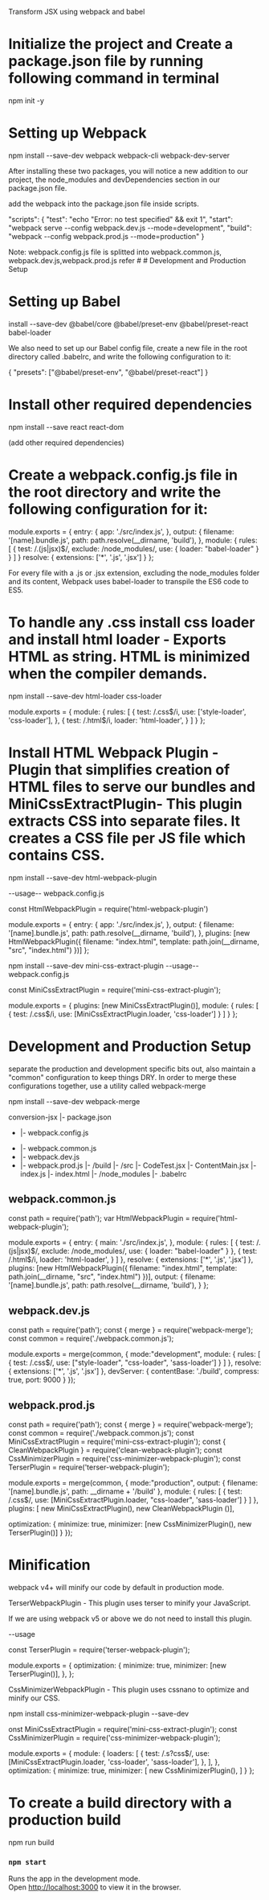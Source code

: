 Transform JSX using webpack and babel

# Initialize the project and Create a package.json file by running following command in terminal

npm init -y

# Setting up Webpack

npm install --save-dev webpack webpack-cli webpack-dev-server

After installing these two packages, you will notice a new addition to our project, the node_modules and devDependencies section in our package.json file.

add the webpack  into the package.json file inside scripts.

"scripts": {
    "test": "echo \"Error: no test specified\" && exit 1",
    "start": "webpack serve  --config webpack.dev.js  --mode=development",
    "build": "webpack --config webpack.prod.js --mode=production"
}

 Note: webpack.config.js file is splitted into webpack.common.js, webpack.dev.js,webpack.prod.js refer # # Development and Production Setup

# Setting up Babel

install  --save-dev @babel/core @babel/preset-env @babel/preset-react babel-loader

We also need to set up our Babel config file, create a new file in the root directory called .babelrc, and write the following configuration to it:

{
    "presets": ["@babel/preset-env", "@babel/preset-react"]
  }


# Install other required dependencies

npm install --save react react-dom   

(add other required dependencies)

# Create a webpack.config.js file in the root directory and write the following configuration for it:

module.exports = {
    entry: {
    app: './src/index.js',
  },
   output: {
  filename: '[name].bundle.js',
  path: path.resolve(__dirname, 'build'),
},
  module: {
    rules: [
      {
        test: /.(js|jsx)$/,
        exclude: /node_modules/,
        use: {
          loader: "babel-loader"
        }
      }
    ]
  }
   resolve: {
   extensions: ['*', '.js', '.jsx']
 }
};

For every file with a .js or .jsx extension, excluding the node_modules folder and its content, Webpack uses babel-loader to transpile the ES6 code to ES5.

#  To handle any .css  install css loader and  install html loader - Exports HTML as string. HTML is minimized when the compiler demands.  

npm install --save-dev html-loader css-loader 

module.exports = {
  module: {
    rules: [
      {
        test: /\.css$/i,
        use: ['style-loader', 'css-loader'],
      },
       {
        test: /\.html$/i,
        loader: 'html-loader',
      }
    ]
  }
};

# Install HTML Webpack Plugin - Plugin that simplifies creation of HTML files to serve our bundles and MiniCssExtractPlugin- This plugin extracts CSS into separate files. It creates a CSS file per JS file which contains CSS. 

npm install --save-dev html-webpack-plugin 

--usage--
webpack.config.js

const HtmlWebpackPlugin = require('html-webpack-plugin')

module.exports = {
    entry: {
    app: './src/index.js',
  },
   output: {
  filename: '[name].bundle.js',
  path: path.resolve(__dirname, 'build'),
},
   plugins: [new HtmlWebpackPlugin({
    filename: "index.html",
    template: path.join(__dirname, "src", "index.html")
 })]
};

npm install --save-dev mini-css-extract-plugin
--usage--
webpack.config.js

const MiniCssExtractPlugin = require('mini-css-extract-plugin');

module.exports = {
  plugins: [new MiniCssExtractPlugin()],
  module: {
    rules: [
      {
        test: /\.css$/i,
        use: [MiniCssExtractPlugin.loader, 'css-loader']
      }
    ]
  }
};

# Development and Production Setup

separate the production and development specific bits out, also maintain a "common" configuration to keep things DRY. In order to merge these configurations together,  use a utility called webpack-merge

npm install --save-dev webpack-merge

  conversion-jsx
  |- package.json
 - |- webpack.config.js
 + |- webpack.common.js
 + |- webpack.dev.js
 + |- webpack.prod.js
 |- /build
  |- /src
    |- CodeTest.jsx
    |- ContentMain.jsx
    |- index.js
    |- index.html
  |- /node_modules
  |- .babelrc


  webpack.common.js
-----------------------
  const path = require('path');
var HtmlWebpackPlugin = require('html-webpack-plugin');

module.exports = {
  entry: {
    main: './src/index.js',
  },
  module: {
    rules: [
      {
         test: /\.(js|jsx)$/,
         exclude: /node_modules/,
         use: {
           loader: "babel-loader"
         }
       },
      {
        test: /\.html$/i,
        loader: 'html-loader',
      }
    ]
  },
  resolve: {
   extensions: ['*', '.js', '.jsx']
 },
 plugins: [new HtmlWebpackPlugin({
  filename: "index.html",
  template: path.join(__dirname, "src", "index.html")
})],
 output: {
  filename: '[name].bundle.js',
  path: path.resolve(__dirname, 'build'),
}
};

 webpack.dev.js
-----------------
  const path = require('path');
const { merge } = require('webpack-merge');
const common = require('./webpack.common.js');


module.exports = merge(common, {
    mode:"development",
      module: {
        rules: [
          {
            test: /\.css$/,
            use: ["style-loader", "css-loader",  'sass-loader']
          }
        ]
      },
      resolve: {
        extensions: ['*', '.js', '.jsx']
      },
  devServer: {
   contentBase: './build',
   compress: true,
   port: 9000
 }
});

webpack.prod.js
------------------
const path = require('path');
const { merge } = require('webpack-merge');
const common = require('./webpack.common.js');
const MiniCssExtractPlugin = require('mini-css-extract-plugin');
const { CleanWebpackPlugin } = require('clean-webpack-plugin');
const CssMinimizerPlugin = require('css-minimizer-webpack-plugin');
const TerserPlugin = require('terser-webpack-plugin');

module.exports = merge(common,  {
  mode:"production",
  output: {
    filename: '[name].bundle.js',
    path: __dirname + '/build'
  },
  module: {
    rules: [
      {
        test: /\.css$/,
        use: [MiniCssExtractPlugin.loader, "css-loader",  'sass-loader']
      }
    ]
  },
  plugins: [ new MiniCssExtractPlugin(), new CleanWebpackPlugin ()],

 optimization: {
  minimize: true,
  minimizer: [new CssMinimizerPlugin(), new TerserPlugin()]
}
});

  
# Minification

webpack v4+ will minify our code by default in production mode.

TerserWebpackPlugin - This plugin uses terser to minify your JavaScript.

If we are using webpack v5 or above we do not need to install this plugin.

--usage

const TerserPlugin = require('terser-webpack-plugin');

module.exports = {
  optimization: {
    minimize: true,
    minimizer: [new TerserPlugin()],
  },
};

CssMinimizerWebpackPlugin - This plugin uses cssnano to optimize and minify our CSS.

npm install css-minimizer-webpack-plugin --save-dev

onst MiniCssExtractPlugin = require('mini-css-extract-plugin');
const CssMinimizerPlugin = require('css-minimizer-webpack-plugin');

module.exports = {
  module: {
    loaders: [
      {
        test: /.s?css$/,
        use: [MiniCssExtractPlugin.loader, 'css-loader', 'sass-loader'],
      },
    ],
  },
  optimization: {
    minimize: true,
    minimizer: [
      new CssMinimizerPlugin(),
    ]
  }
};

# To create  a build directory with a production build 

npm run build


### `npm start`

Runs the app in the development mode.\
Open [http://localhost:3000](http://localhost:3000) to view it in the browser.






